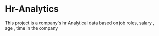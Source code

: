 # Hr-Analytics
This project is a company's hr Analytical data based on job roles, salary , age , time in the company
